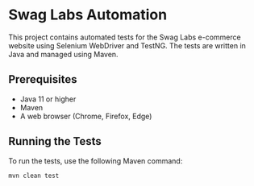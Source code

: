 # Swag Labs Automation

This project contains automated tests for the Swag Labs e-commerce website using Selenium WebDriver and TestNG. The tests are written in Java and managed using Maven.

## Prerequisites

- Java 11 or higher
- Maven
- A web browser (Chrome, Firefox, Edge)

## Running the Tests

To run the tests, use the following Maven command:

```sh
mvn clean test

